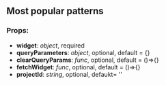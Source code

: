 ## **Most popular patterns**

### Props:

- **widget**: _object_, required
- **queryParameters**: _object_, optional, default = {}
- **clearQueryParams**: _func_, optional, default = ()=>{}
- **fetchWidget**: _func_, optional, default = ()=>{}
- **projectId**: _string_, optional, defaukt= ''
